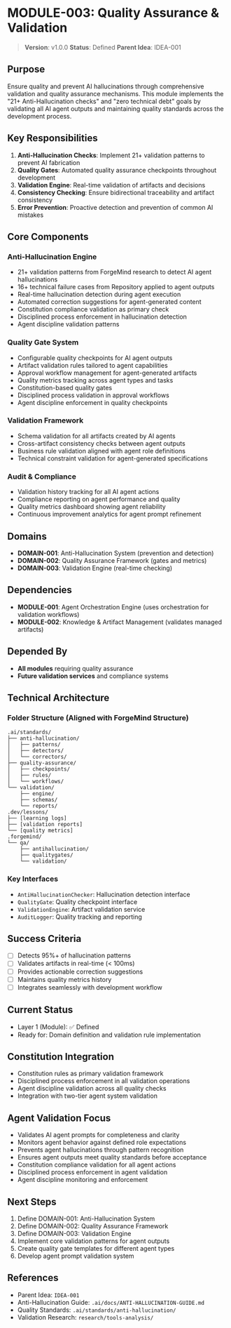 # MODULE-003: Quality Assurance & Validation

> **Version**: v1.0.0
> **Status**: Defined
> **Parent Idea**: IDEA-001

## Purpose

Ensure quality and prevent AI hallucinations through comprehensive validation and quality assurance mechanisms. This module implements the "21+ Anti-Hallucination checks" and "zero technical debt" goals by validating all AI agent outputs and maintaining quality standards across the development process.

## Key Responsibilities

1. **Anti-Hallucination Checks**: Implement 21+ validation patterns to prevent AI fabrication
2. **Quality Gates**: Automated quality assurance checkpoints throughout development
3. **Validation Engine**: Real-time validation of artifacts and decisions
4. **Consistency Checking**: Ensure bidirectional traceability and artifact consistency
5. **Error Prevention**: Proactive detection and prevention of common AI mistakes

## Core Components

### Anti-Hallucination Engine

- 21+ validation patterns from ForgeMind research to detect AI agent hallucinations
- 16+ technical failure cases from Repository applied to agent outputs
- Real-time hallucination detection during agent execution
- Automated correction suggestions for agent-generated content
- Constitution compliance validation as primary check
- Disciplined process enforcement in hallucination detection
- Agent discipline validation patterns

### Quality Gate System

- Configurable quality checkpoints for AI agent outputs
- Artifact validation rules tailored to agent capabilities
- Approval workflow management for agent-generated artifacts
- Quality metrics tracking across agent types and tasks
- Constitution-based quality gates
- Disciplined process validation in approval workflows
- Agent discipline enforcement in quality checkpoints

### Validation Framework

- Schema validation for all artifacts created by AI agents
- Cross-artifact consistency checks between agent outputs
- Business rule validation aligned with agent role definitions
- Technical constraint validation for agent-generated specifications

### Audit & Compliance

- Validation history tracking for all AI agent actions
- Compliance reporting on agent performance and quality
- Quality metrics dashboard showing agent reliability
- Continuous improvement analytics for agent prompt refinement

## Domains

- **DOMAIN-001**: Anti-Hallucination System (prevention and detection)
- **DOMAIN-002**: Quality Assurance Framework (gates and metrics)
- **DOMAIN-003**: Validation Engine (real-time checking)

## Dependencies

- **MODULE-001**: Agent Orchestration Engine (uses orchestration for validation workflows)
- **MODULE-002**: Knowledge & Artifact Management (validates managed artifacts)

## Depended By

- **All modules** requiring quality assurance
- **Future validation services** and compliance systems

## Technical Architecture

### Folder Structure (Aligned with ForgeMind Structure)
```
.ai/standards/
├── anti-hallucination/
│   ├── patterns/
│   ├── detectors/
│   └── correctors/
├── quality-assurance/
│   ├── checkpoints/
│   ├── rules/
│   └── workflows/
└── validation/
    ├── engine/
    ├── schemas/
    └── reports/
.dev/lessons/
├── [learning logs]
├── [validation reports]
└── [quality metrics]
.forgemind/
└── qa/
    ├── antihallucination/
    ├── qualitygates/
    └── validation/
```

### Key Interfaces
- `AntiHallucinationChecker`: Hallucination detection interface
- `QualityGate`: Quality checkpoint interface
- `ValidationEngine`: Artifact validation service
- `AuditLogger`: Quality tracking and reporting

## Success Criteria

- [ ] Detects 95%+ of hallucination patterns
- [ ] Validates artifacts in real-time (< 100ms)
- [ ] Provides actionable correction suggestions
- [ ] Maintains quality metrics history
- [ ] Integrates seamlessly with development workflow

## Current Status

- Layer 1 (Module): ✅ Defined
- Ready for: Domain definition and validation rule implementation

## Constitution Integration

- Constitution rules as primary validation framework
- Disciplined process enforcement in all validation operations
- Agent discipline validation across all quality checks
- Integration with two-tier agent system validation

## Agent Validation Focus

- Validates AI agent prompts for completeness and clarity
- Monitors agent behavior against defined role expectations
- Prevents agent hallucinations through pattern recognition
- Ensures agent outputs meet quality standards before acceptance
- Constitution compliance validation for all agent actions
- Disciplined process enforcement in agent validation
- Agent discipline monitoring and enforcement

## Next Steps

1. Define DOMAIN-001: Anti-Hallucination System
2. Define DOMAIN-002: Quality Assurance Framework
3. Define DOMAIN-003: Validation Engine
4. Implement core validation patterns for agent outputs
5. Create quality gate templates for different agent types
6. Develop agent prompt validation system

## References

- Parent Idea: `IDEA-001`
- Anti-Hallucination Guide: `.ai/docs/ANTI-HALLUCINATION-GUIDE.md`
- Quality Standards: `.ai/standards/anti-hallucination/`
- Validation Research: `research/tools-analysis/`